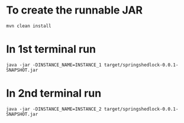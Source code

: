 # To create the runnable JAR

```
mvn clean install
```

# In 1st terminal run 

```
java -jar -DINSTANCE_NAME=INSTANCE_1 target/springshedlock-0.0.1-SNAPSHOT.jar
```

# In 2nd terminal run 

```
java -jar -DINSTANCE_NAME=INSTANCE_2 target/springshedlock-0.0.1-SNAPSHOT.jar
```
